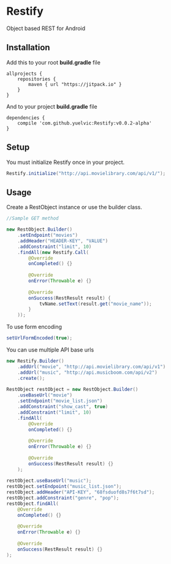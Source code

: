 # Restify
Object based REST for Android

## Installation

Add this to your root **build.gradle** file

```
allprojects {
	repositories {
		maven { url "https://jitpack.io" }
	}
}
```

And to your project **build.gradle** file

```
dependencies {
    compile 'com.github.yuelvic:Restify:v0.0.2-alpha'
}
```

## Setup

You must initialize Restify once in your project.

```java
Restify.initialize("http://api.movielibrary.com/api/v1/");
```

## Usage

Create a RestObject instance or use the builder class.

```java
//Sample GET method

new RestObject.Builder()
	.setEndpoint("movies")
	.addHeader("HEADER-KEY", "VALUE")
	.addConstraint("limit", 10)
	.findAll(new Restify.Call(
		@Override
		onCompleted() {}
		
		@Override
		onError(Throwable e) {}
		
		@Override
		onSuccess(RestResult result) {
			tvName.setText(result.get("movie_name"));
		}
	));
```

To use form encoding
```java
setUrlFormEncoded(true);
```

You can use multiple API base urls
```java
new Restify.Builder()
    .addUrl("movie", "http://api.movielibrary.com/api/v1")
    .addUrl("music", "http://api.musicboom.com/api/v2")
    .create();
    
RestObject restObject = new RestObject.Builder()
    .useBaseUrl("movie")
    .setEndpoint("movie_list.json")
    .addConstraint("show_cast", true)
    .addConstraint("limit", 10)
    .findAll(
        @Override
    	onCompleted() {}
    		
    	@Override
    	onError(Throwable e) {}
    		
    	@Override
    	onSuccess(RestResult result) {}
    );
    
restObject.useBaseUrl("music");
restObject.setEndpoint("music_list.json");
restObject.addHeader("API-KEY", "68fsduofd8s7f6t7sd");
restObject.addConstraint("genre", "pop");
restObject.findAll(
    @Override
    onCompleted() {}
    		
    @Override
    onError(Throwable e) {}
    		
    @Override
    onSuccess(RestResult result) {}
);
```